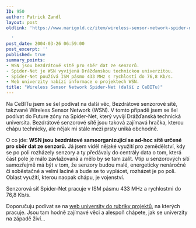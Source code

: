 ```yaml
---
ID: 950
author: Patrick Zandl
layout: post
oldlink: 'https://www.marigold.cz/item/wireless-sensor-network-spider-net-dalsi-z-cebitu

  '
post_date: 2004-03-26 06:59:00
post_excerpt: ''
published: true
summary_points:
- WSN jsou bezdrátové sítě pro sběr dat ze senzorů.
- Spider-Net je WSN vyvíjená Drážďanskou technickou univerzitou.
- Spider-Net používá ISM pásmo 433 MHz s rychlostí do 76,8 Kb/s.
- Web univerzity nabízí informace o projektech WSN.
title: "Wireless Sensor Network Spider-Net (další z CeBITu)"
---
```


<p>
Na CeBITu jsem se šel podívat na další věc, Bezdrátové senzorové sítě, takzvané Wireless Sensor Network (WSN). V tomto případě jsem se šel podívat do Future zóny na Spider-Net, který vyvíjí Drážďanská technická universita. Bezdrátové senzorové sítě jsou taková zajímavá hračka, kterou chápu technicky, ale nějak mi stále mezi prsty uniká obchodně. </p>

<p>
O co jde: <STRONG>WSN jsou bezdrátové samoorganizující se ad-hoc sítě určené pro sběr dat ze senzorů.</STRONG> Já jsem viděl nějaké využití pro zemědělství, kdy se po poli rozházely senzory a ty předávaly do centrály data o tom, která část pole je málo zavlažovaná a mělo by se tam zalít. Vtip u senzorových sítí samozřejmě má být v tom, že senzory budou malé, energeticky nenáročné či soběstačné&#160;a velmi laciné a bude se to vyplácet, rozházet je po poli. Oblast využití, kterou naopak chápu, je vojenství. </p>

<p>
Senzorová síť Spider-Net pracuje v ISM pásmu 433 MHz a rychlostmi do 76,8 Kb/s.</p>

<p>
Doporučuju podívat se na <A href="http://www.ifn.et.tu-dresden.de/MNS/" target=_blank>web university do rubriky projektů</A>, na kterých pracuje. Jsou tam hodně zajímavé věci a alespoň chápete, jak se univerzity na západě živí...</p>